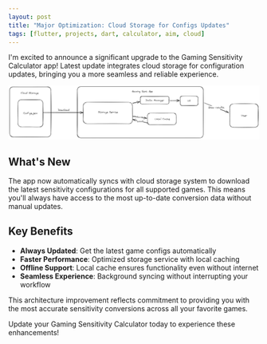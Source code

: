 ```yaml
---
layout: post
title: "Major Optimization: Cloud Storage for Configs Updates"
tags: [flutter, projects, dart, calculator, aim, cloud]
---
```


I'm excited to announce a significant upgrade to the Gaming Sensitivity Calculator app! Latest update integrates cloud storage for configuration updates, bringing you a more seamless and reliable experience.

![Gaming Sensitivity Calculator Cloud Storage Architecture](/assets/img/posts/gaming-sens-cloud-storage.png)

## What's New

The app now automatically syncs with cloud storage system to download the latest sensitivity configurations for all supported games. This means you'll always have access to the most up-to-date conversion data without manual updates.

## Key Benefits

- **Always Updated**: Get the latest game configs automatically
- **Faster Performance**: Optimized storage service with local caching
- **Offline Support**: Local cache ensures functionality even without internet
- **Seamless Experience**: Background syncing without interrupting your workflow

This architecture improvement reflects commitment to providing you with the most accurate sensitivity conversions across all your favorite games.

Update your Gaming Sensitivity Calculator today to experience these enhancements! 
